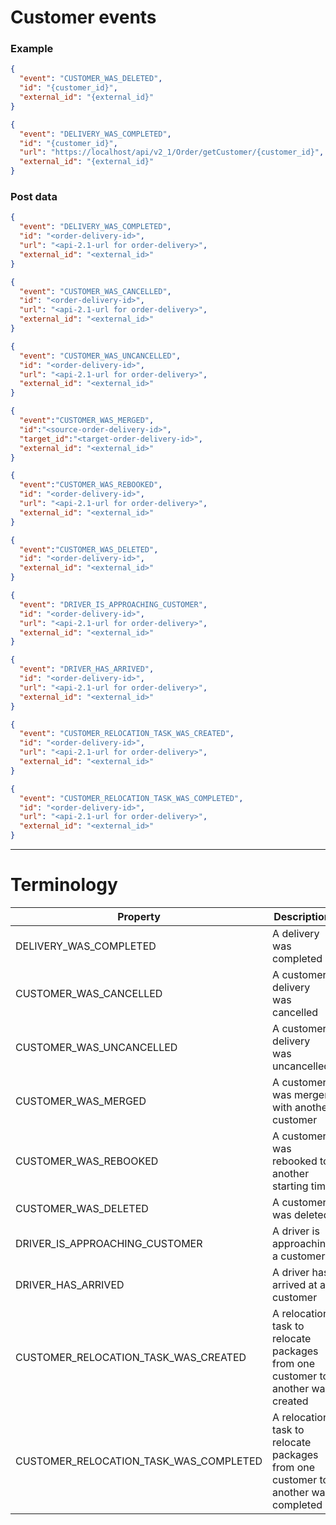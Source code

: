 # Customer events

### Example

```JSON
{
  "event": "CUSTOMER_WAS_DELETED",
  "id": "{customer_id}",
  "external_id": "{external_id}"
}
```
```JSON
{
  "event": "DELIVERY_WAS_COMPLETED",
  "id": "{customer_id}",
  "url": "https://localhost/api/v2_1/Order/getCustomer/{customer_id}",
  "external_id": "{external_id}"
}
```


### Post data
```JSON
{  
  "event": "DELIVERY_WAS_COMPLETED",
  "id": "<order-delivery-id>",
  "url": "<api-2.1-url for order-delivery>",
  "external_id": "<external_id>"
}
```
```JSON
{  
  "event": "CUSTOMER_WAS_CANCELLED",
  "id": "<order-delivery-id>",
  "url": "<api-2.1-url for order-delivery>",
  "external_id": "<external_id>"
}
```
```JSON
{  
  "event": "CUSTOMER_WAS_UNCANCELLED",
  "id": "<order-delivery-id>",
  "url": "<api-2.1-url for order-delivery>",
  "external_id": "<external_id>"
}
```
```JSON
{
  "event":"CUSTOMER_WAS_MERGED",
  "id":"<source-order-delivery-id>",
  "target_id":"<target-order-delivery-id>",
  "external_id": "<external_id>"
}
```
```JSON
{
  "event":"CUSTOMER_WAS_REBOOKED",
  "id": "<order-delivery-id>",
  "url": "<api-2.1-url for order-delivery>",
  "external_id": "<external_id>"
}
```
```JSON
{
  "event":"CUSTOMER_WAS_DELETED",
  "id": "<order-delivery-id>",
  "external_id": "<external_id>"
}
```
```JSON
{
  "event": "DRIVER_IS_APPROACHING_CUSTOMER",
  "id": "<order-delivery-id>",
  "url": "<api-2.1-url for order-delivery>",
  "external_id": "<external_id>"
}
```
```JSON
{
  "event": "DRIVER_HAS_ARRIVED",
  "id": "<order-delivery-id>",
  "url": "<api-2.1-url for order-delivery>",
  "external_id": "<external_id>"
}
```
```JSON
{
  "event": "CUSTOMER_RELOCATION_TASK_WAS_CREATED",
  "id": "<order-delivery-id>",
  "url": "<api-2.1-url for order-delivery>",
  "external_id": "<external_id>"
}
```
```JSON
{
  "event": "CUSTOMER_RELOCATION_TASK_WAS_COMPLETED",
  "id": "<order-delivery-id>",
  "url": "<api-2.1-url for order-delivery>",
  "external_id": "<external_id>"
}
```

---

# Terminology

|Property             |Description|
|---------------------|-----------|
|DELIVERY_WAS_COMPLETED|A delivery was completed|
|CUSTOMER_WAS_CANCELLED|A customer delivery was cancelled|
|CUSTOMER_WAS_UNCANCELLED|A customer delivery was uncancelled|
|CUSTOMER_WAS_MERGED|A customer was merger with another customer|
|CUSTOMER_WAS_REBOOKED|A customer was rebooked to another starting time|
|CUSTOMER_WAS_DELETED|A customer was deleted|
|DRIVER_IS_APPROACHING_CUSTOMER|A driver is approaching a customer|
|DRIVER_HAS_ARRIVED|A driver has arrived at a customer|
|CUSTOMER_RELOCATION_TASK_WAS_CREATED|A relocation task to relocate packages from one customer to another was created|
|CUSTOMER_RELOCATION_TASK_WAS_COMPLETED|A relocation task to relocate packages from one customer to another was completed|
